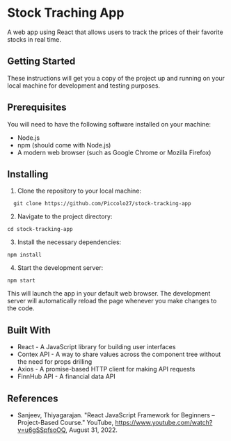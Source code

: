 
# Stock Traching App

A web app using React that allows users to track the prices of their favorite stocks in real time.


## Getting Started

These instructions will get you a copy of the project up and running on your local machine for development and testing purposes.
## Prerequisites

You will need to have the following software installed on your machine:

- Node.js
- npm (should come with Node.js)
- A modern web browser (such as Google Chrome or Mozilla Firefox)

## Installing

1. Clone the repository to your local machine:

```
  git clone https://github.com/Piccolo27/stock-tracking-app
```

2. Navigate to the project directory:

```
cd stock-tracking-app
```

3. Install the necessary dependencies:

```
npm install
```

4. Start the development server:

```
npm start
```

This will launch the app in your default web browser. The development server will automatically reload the page whenever you make changes to the code.


## Built With

- React - A JavaScript library for building user interfaces
- Contex API - A way to share values across the component tree without the need for props drilling
- Axios -  A promise-based HTTP client for making API requests
- FinnHub API - A financial data API
## References

-  Sanjeev, Thiyagarajan. "React JavaScript Framework for Beginners – Project-Based Course." YouTube, https://www.youtube.com/watch?v=u6gSSpfsoOQ, August 31, 2022. 
